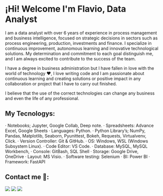 # ¡Hi! Welcome I'm Flavio, Data Analyst 

I am a data analyst with over 6 years of experience in process management and business intelligence, focused on strategic decisions in sectors such as process engineering,
production, investments and finance. I specialize in continuous improvement, autonomous learning and innovative technological solutions. My determination and commitment to each goal
distinguish me, and I am always excited to contribute to the success of the team.

I have a degree in business administration but I have fallen in love with the world of technology ❤, I love writing code and I am passionate about continuous learning and creating solutions or positive impact in any collaboration or project that I have to carry out finished.

I believe that the use of the correct technologies can change any business and even the life of any professional.

## My Tecnologys:
  ·	Notebooks; Jupyter, Google Collab, Deep note.
  ·	Spreadsheets: Advance Excel, Google Sheets
  ·	Languages: Python.
  ·	Python Library’s; NumPy, Pandas, Matplotlib, Seaborn, Pyunittest, Bokeh, Requests, Virtualvenv, Click.
  ·	Version Controller: Git & GitHub.
  ·	OS: Windows, WSL (Windows Subsystem Linux).
  ·	Code Editor: VS Code.
  ·	Database: MySQL, MySQL Workbench,
  ·	Console: GitBash, SQL Shell
  ·	Storage: Google Drive, OneDrive
  ·	Layout: MS Visio.
  ·	Software testing: Selenium
  ·	BI: Power BI
  ·	Framework:  FastAPI 
 

## Contact me 📱:

[<img src="https://img.shields.io/badge/LinkedIn-0077B5?style=for-the-badge&logo=linkedin&logoColor=white" />](https://www.linkedin.com/in/flaviocarrola/)
[<img src="https://img.shields.io/badge/Gmail-D14836?style=for-the-badge&logo=gmail&logoColor=white" />](flavioabatcarrolar@gmail.com)
[<img src="https://img.shields.io/badge/fiverr-1DBF73?style=for-the-badge&logo=fiverr&logoColor=white2"/>](https://es.fiverr.com/abatcarrola)

